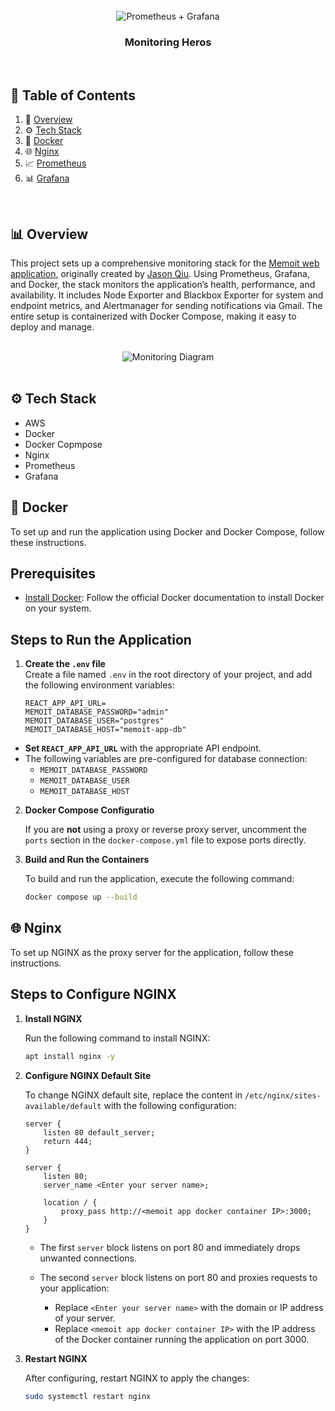 <div align="center">
  <br />
      <img src="https://memoit-images.s3.us-east-1.amazonaws.com/blog-prometheus%2Bgrafana.png" alt="Prometheus + Grafana">
  <br />

  <h3 align="center">Monitoring Heros</h3>
</div>

<br>

## 📑 <a name="table">Table of Contents</a>

1. 🤖 [Overview](#overview)
2. ⚙️ [Tech Stack](#tech-stack)
3. 🐳 [Docker](#docker)
4. 🌐 [Nginx](#nginx)
5. 📈 [Prometheus](#prometheus)
6. 📊 [Grafana](#grafana)

<br>

## <a name="overview">📊 Overview</a>

This project sets up a comprehensive monitoring stack for the [Memoit web application](https://github.com/jasonqiu212/memoit), originally created by [Jason Qiu](https://github.com/jasonqiu212). Using Prometheus, Grafana, and Docker, the stack monitors the application’s health, performance, and availability. It includes Node Exporter and Blackbox Exporter for system and endpoint metrics, and Alertmanager for sending notifications via Gmail. The entire setup is containerized with Docker Compose, making it easy to deploy and manage.

<div align="center">
  <br />
      <img src="https://memoit-images.s3.us-east-1.amazonaws.com/Monitoring+Stack.gif" alt="Monitoring Diagram">
  <br />
</div>

<br>

## <a name="tech-stack">⚙️ Tech Stack</a>

- AWS
- Docker
- Docker Copmpose
- Nginx
- Prometheus
- Grafana


## <a name="docker">🐳 Docker</a>

To set up and run the application using Docker and Docker Compose, follow these instructions.

## Prerequisites

- [Install Docker](https://docs.docker.com/engine/install/): Follow the official Docker documentation to install Docker on your system.

## Steps to Run the Application

1. **Create the `.env` file**  
   Create a file named `.env` in the root directory of your project, and add the following environment variables:

   ```plaintext
   REACT_APP_API_URL=
   MEMOIT_DATABASE_PASSWORD="admin"
   MEMOIT_DATABASE_USER="postgres"
   MEMOIT_DATABASE_HOST="memoit-app-db"  
- **Set `REACT_APP_API_URL`** with the appropriate API endpoint.
- The following variables are pre-configured for database connection:
  - `MEMOIT_DATABASE_PASSWORD`
  - `MEMOIT_DATABASE_USER`
  - `MEMOIT_DATABASE_HOST`

2. **Docker Compose Configuratio**

    If you are **not** using a proxy or reverse proxy server, uncomment the `ports` section in the `docker-compose.yml` file to expose ports directly.

3. **Build and Run the Containers**

    To build and run the application, execute the following command:

    ```bash
    docker compose up --build
    ```


## <a name="nginx">🌐 Nginx</a>


To set up NGINX as the proxy server for the application, follow these instructions.

## Steps to Configure NGINX

1. **Install NGINX**

   Run the following command to install NGINX:

   ```bash
   apt install nginx -y
   ```
2. **Configure NGINX Default Site**

    To change NGINX default site, replace the content in `/etc/nginx/sites-available/default` with the following configuration:

    ```nginx
    server {
        listen 80 default_server;
        return 444;
    }

    server {
        listen 80;
        server_name <Enter your server name>;

        location / {
            proxy_pass http://<memoit app docker container IP>:3000;
        }
    }
    ```
    - The first `server` block listens on port 80 and immediately drops unwanted connections.

    - The second `server` block listens on port 80 and proxies requests to your application:
      - Replace `<Enter your server name>` with the domain or IP address of your server.
      - Replace `<memoit app docker container IP>` with the IP address of the Docker container running the application on port 3000.

3. **Restart NGINX**

    After configuring, restart NGINX to apply the changes:

    ```bash
    sudo systemctl restart nginx
```
